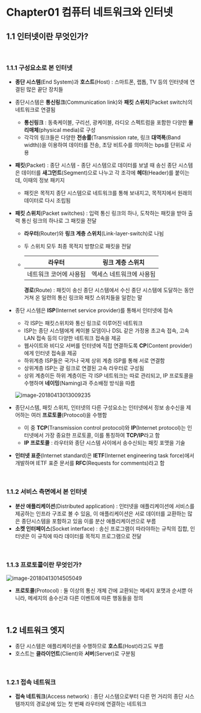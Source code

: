 # Chapter01 컴퓨터 네트워크와 인터넷

## 1.1 인터넷이란 무엇인가? 

<br>

### 1.1.1 구성요소로 본 인터넷

* **종단 시스템**(End System)과 **호스트**(Host) : 스마트폰, 랩톱, TV 등의 인터넷에 연결된 많은 끝단 장치들

* 종단시스템은 **통신링크**(Communication link)와 **패킷 스위치**(Packet switch)의 네트워크로 연결됨

  * **통신링크** : 동축케이블, 구리선, 광케이블, 라디오 스펙트럼을 포함한 다양한 **물리매체**(physical media)로 구성
  * 각각의 링크들은 다양한 **전송률**(Transmission rate, 링크 **대역폭**(Band width))을 이용하여 데이터를 전송, 초당 비트수를 의미하는 bps를 단위로 사용

* **패킷**(Packet) : 종단 시스템 - 종단 시스템으로 데이터를 보낼 때 송신 종단 시스템은 데이터를 **새그먼트**(Segment)으로 나누고 각 조각에 **헤더**(Header)를 붙이는데, 이때의 정보 패키지

  * 패킷은 목적지 종단 시스템으로 네트워크를 통해 보내지고, 목적지에서 원래의 데이터로 다시 조립됨

* **패킷 스위치**(Packet switches) : 입력 통신 링크의 하나, 도착하는 패킷을 받아 출력 통신 링크의 하나로 그 패킷을 전달

  * **라우터**(Router)와 **링크 계층 스위치**(Link-layer-switch)로 나뉨

  * 두 스위치 모두 최종 목적지 방향으로 패킷을 전달

  * |         라우터         |     링크 계층 스위치     |
    | :--------------------: | :----------------------: |
    | 네트워크 코어에 사용됨 | 엑세스 네트워크에 사용됨 |

    **경로**(Route) : 패킷이 송신 종단 시스템에서 수신 종단 시스템에 도달하는 동안 거쳐 온 일련의 통신 링크와 패킷 스위치들을 일컫는 말

* 종단 시스템은 **ISP**(Internet service provider)를 통해서 인터넷에 접속

  * 각 ISP는 패킷스위치와 통신 링크로 이루어진 네트워크
  * ISP는 종단 시스템에게 케이블 모뎀이나 DSL 같은 가정용 초고속 접속, 고속 LAN 접속 등의 다양한 네트워크 접속을 제공
  * 웹사이트와 비디오 서버를 인터넷에 직접 연결하도록 **CP**(Content provider)에게 인터넷 접속을 제공
  * 하위계층 ISP들은 국가나 국제 상위 계층 ISP를 통해 서로 연결함
  * 상위계층 ISP는 광 링크로 연결된 고속 라우터로 구성됨
  * 상위 계층이든 하위 계층이든 각 ISP 네트워크는 따로 관리되고, IP 프로토콜을 수행하며 **네이밍**(Naming)과 주소배정 방식을 따름

  ![image-20180413013009235](/Users/soonhojang/Documents/마크다운/네트워크/assets/image-20180413013009235.png)

* 종단시스템, 패킷 스위치, 인터넷의 다른 구성요소는 인터넷에서 정보 송수신을 제어하는 여러 **프로토콜**(Protocol)을 수행함

  * 이 중 **TCP**(Transmission control protocol)와 **IP**(Internet protocol)는 인터넷에서 가장 중요한 프로토콜, 이를 통칭하여 **TCP/IP**라고 함
  * **IP 프로토콜** : 라우터와 종단 시스템 사이에서 송수신되는 패킷 포맷을 기술

* **인터넷 표준**(Internet standard)은 **IETF**(Internet engineering task force)에서 개발하며 IETF 표준 문서를 **RFC**(Requests for comments)라고 함

<br>

### 1.1.2 서비스 측면에서 본 인터넷

*  **분산 애플리케이션**(Distributed application) : 인터넷을 애플리케이션에 서비스를 제공하는 인프라 구조로 볼 수 있음, 이 애플리케이션은 서로 데이터를 교환하는 많은 종단시스템을 포함하고 있음 이를 분산 애플리케이션으로 부름
* **소켓 인터페이스**(Socket interface) : 송신 프로그램이 따라야하는 규칙의 집합, 인터넷은 이 규칙에 따라 데이터를 목적지 프로그램으로 전달

<br>

### 1.1.3 프로토콜이란 무엇인가?

![image-20180413014505049](/Users/soonhojang/Documents/마크다운/네트워크/assets/image-20180413014505049.png)

* **프로토콜**(Protocol) : 둘 이상의 통신 개체 간에 교환되는 메세지 포맷과 순서뿐 아니라, 메세지의 송수신과 다른 이벤트에 따른 행동들을 정의

<br>

## 1.2 네트워크 엣지

* 종단 시스템은 애플리케이션을 수행하므로 **호스트**(Host)라고도 부름
* 호스트는 **클라이언트**(Client)와 **서버**(Server)로 구분됨

<br>

### 1.2.1 접속 네트워크

* **접속 네트워크**(Access network) : 종단 시스템으로부터 다른 먼 거리의 종단 시스템까지의 경로상에 있는 첫 번째 라우터에 연결하는 네트워크